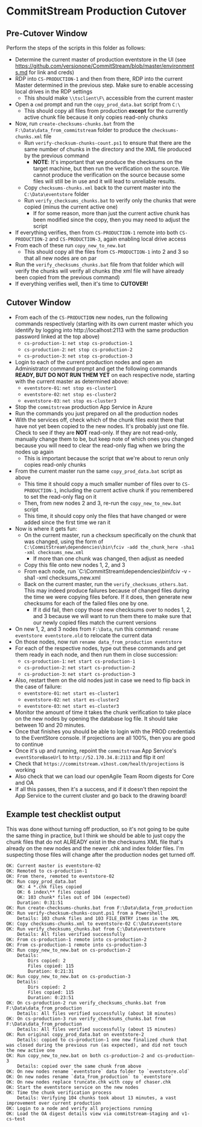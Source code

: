 # CommitStream Production Cutover

## Pre-Cutover Window

Perform the steps of the scripts in this folder as follows:

* Determine the current master of production eventstore in the UI (see https://github.com/versionone/CommitStream/blob/master/environments.md for link and creds)
* RDP into `CS-PRODUCTION-1` and then from there, RDP into the current Master determined in the previous step. Make sure to enable accessing local drives in the RDP settings
  * This should make `\\tsclient\F\` accessible from the current master
* Open a `cmd` prompt and run the `copy_prod_data.bat` script from `C:\`
  * This should copy all files from production **except** for the currently active chunk file because it only copies read-only chunks
* Now, run `create-checksums-chunks.bat` from the `F:\Data\data_from_commitstream` folder to produce the `checksums-chunks.xml` file
  * Run `verify-checksum-chunks-count.ps1` to ensure that there are the same number of chunks in the directory and the XML file produced by the previous command
    * **NOTE**: It's important that we produce the checksums on the target machine, but then run the verification on the source. We cannot produce the verification on the source because some files will still be in use and it will lead to unreliable results.
  * Copy `checksums-chunks.xml` back to the current master into the `C:\Data\eventstore` folder
  * Run `verify_checksums_chunks.bat` to verify only the chunks that were copied (minus the current active one)
    * If for some reason, more than just the current active chunk has been modified since the copy, then you may need to adjust the script
* If everything verifies, then from `CS-PRODUCTION-1` remote into both `CS-PRODUCTION-2` and `CS-PRODUCTION-3`, again enabling local drive access
* From each of these run `copy_new_to_new.bat`
  * This should copy all the files from `CS-PRODUCTION-1` into 2 and 3 so that all new nodes are on par
* Run the `verify_checksums_chunks.bat` file from that folder which will verify the chunks  will verify all chunks (the xml file will have already been copied from the previous command)
* If everything verifies well, then it's time to **CUTOVER!**

## Cutover Window

* From each of the `CS-PRODUCTION` new nodes, run the following commands respectively (starting with its own current master which you identify by logging into http://localhost:2113 with the same production password linked at the top above)
  * `cs-production-1`: `net stop cs-production-1`
  * `cs-production-2`: `net stop cs-production-2` 
  * `cs-production-3`: `net stop cs-production-3`
* Login to each of the current production nodes and open an Administrator command prompt and get the following commands **READY, BUT DO NOT RUN THEM YET** on each respective node, starting with the current master as determined above:
  * `eventstore-01`: `net stop es-cluster1`
  * `eventstore-02`: `net stop es-cluster2`
  * `eventstore-03`: `net stop es-cluster3`
* Stop the `commitstream` production App Service in Azure
* Run the commands you just prepared on all the production nodes
* With the services off, check which of the chunk files exist there that have not yet been copied to the new nodes. It's probably just one file. Check to see if they are **NOT** read-only. If they are not read-only, manually change them to be, but keep note of which ones you changed because you will need to clear the read-only flag when we bring the nodes up again
  * This is important because the script that we're about to rerun only copies read-only chunks
* From the current master run the same `copy_prod_data.bat` script as above
  * This time it should copy a much smaller number of files over to `CS-PRODUCTION-1`, including the current active chunk if you remembered to set the read-only flag on it
  * Then, from new nodes 2 and 3, re-run the `copy_new_to_new.bat` script
  * This time, it should copy only the files that have changed or were added since the first time we ran it
* Now is where it gets fun:
  * On the current master, run a checksum specifically on the chunk that was changed, using the form of `C:\CommitStream\dependencies\bin\fciv -add the_chunk_here -sha1 -xml checksums_new.xml`
    * If more than one chunk was changed, then adjust as needed
  * Copy this file onto new nodes 1, 2, and 3
  * From each node, run `C:\CommitStream\dependencies\bin\fciv -v -sha1 -xml checksums_new.xml
  * Back on the current master, run the `verify_checksums_others.bat`. This may indeed produce failures because of changed files during the time we were copying files before. If it does, then generate new checksums for each of the failed files one by one.
    * If it did fail, then copy those new checksums over to nodes 1, 2, and 3 because we will want to run them there to make sure that our newly copied files match the current versions
* On new 1, 2, and 3 nodes from `F:\Data`, run this command: `rename eventstore eventstore.old` to relocate the current data
* On those nodes, now run `rename data_from_production eventstore`
* For each of the respective nodes, type out these commands and get them ready in each node, and then run them in close succession:
  * `cs-production-1`: `net start cs-production-1`
  * `cs-production-2`: `net start cs-production-2` 
  * `cs-production-3`: `net start cs-production-3`
* Also, restart them on the old nodes just in case we need to flip back in the case of failure:
  * `eventstore-01`: `net start es-cluster1`
  * `eventstore-02`: `net start es-cluster2`
  * `eventstore-03`: `net start es-cluster3`
* Monitor the amount of time it takes the chunk verification to take place on the new nodes by opening the database log file. It should take between 10 and 20 minutes.
* Once that finishes you should be able to login with the PROD credentials to the EventStore console. If projections are all 100%, then you are good to continue
* Once it's up and running, repoint the `commitstream` App Service's `eventStoreBaseUrl` to `http://52.170.34.8:2113` and flip it on!
* Check that `https://commitstream.v1host.com/health/projections` is working
* Also check that we can load our openAgile Team Room digests for Core and OA
* If all this passes, then it's a success, and if it doesn't then repoint the App Service to the current cluster and go back to the drawing board!


## Example test checklist output

This was done without turning off production, so it's not going to be quite the same thing in practice, but I think we should be able to just copy the chunk files that do not ALREADY exist in the checksums XML file that's already on the new nodes and the newer .chk and index folder files. I'm suspecting those files will change after the production nodes get turned off.

```
OK: Current master is eventstore-02
OK: Remoted to cs-production-1
OK: From there, remoted to eventstore-02
OK: Run copy_prod_data.bat  
    OK: 4 *.chk files copied
    OK: 6 index\** files copied
    OK: 103 chunk* files out of 104 (expected)
    Duration: 0:31:51
OK: Run create-checksums-chunks.bat from F:\Data\data_from_production
OK: Run verify-checksum-chunks-count.ps1 from a Powershell
    Details: 103 chunk files and 103 FILE_ENTRY items in the XML
OK: Copy checksums-chunks.xml to eventstore-02 C:\Data\eventstore
OK: Run verify_checksums_chunks.bat from C:\Data\eventstore
    Details: All files verified successfully
OK: From cs-production-1 remote into cs-production-2
OK: From cs-production-1 remote into cs-production-3
OK: Run copy_new_to_new.bat on cs-production-2
    Details: 
        Dirs copied: 2
        Files copied: 115
        Duration: 0:21:31
OK: Run copy_new_to_new.bat on cs-production-3
    Details:
        Dirs copied: 2
        Files copied: 115
        Duration: 0:23:51
OK: On cs-production-2 run verify_checksums_chunks.bat from F:\Data\data_from_production
    Details: All files verified successfully (about 18 minutes)
OK: On cs-production-3 run verify_checksums_chunks.bat from F:\Data\data_from_production
    Details: All files verified successfully (about 15 minutes)
OK: Run original copy_prod_data.bat on eventstore-2
    Details: copied to cs-production-1 one new finalized chunk that was closed during the previous run (as expected), and did not touch the new active one
OK: Run copy_new_to_new.bat on both cs-production-2 and cs-production-3
    Details: copied over the same chunk from above
OK: On new nodes rename `eventstore` data folder to `eventstore.old`
OK: On new nodes rename `data_from_production` to `eventstore`
OK: On new nodes replace truncate.chk with copy of chaser.chk
OK: Start the eventstore service on the new nodes
OK: Time the chunk verification process
    Details: Verifying 104 chunks took about 13 minutes, a vast improvement over current production
OK: Login to a node and verify all projections running
OK: Load the OA digest details view via commitstream-staging and v1-cs-test
```
